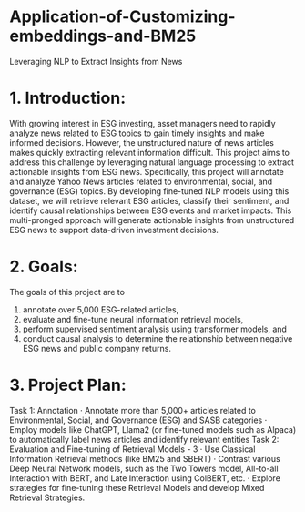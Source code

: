 # Application-of-Customizing-embeddings-and-BM25

Leveraging NLP to Extract Insights from News
 
# 1.     Introduction:
With growing interest in ESG investing, asset managers need to rapidly analyze news related to ESG topics to gain timely insights and make informed decisions. However, the unstructured nature of news articles makes quickly extracting relevant information difficult. This project aims to address this challenge by leveraging natural language processing to extract actionable insights from ESG news.
Specifically, this project will annotate and analyze Yahoo News articles related to environmental, social, and governance (ESG) topics. By developing fine-tuned NLP models using this dataset, we will retrieve relevant ESG articles, classify their sentiment, and identify causal relationships between ESG events and market impacts. This multi-pronged approach will generate actionable insights from unstructured ESG news to support data-driven investment decisions.

# 2.     Goals:
The goals of this project are to 
1) annotate over 5,000 ESG-related articles,
2) evaluate and fine-tune neural information retrieval models, 
3) perform supervised sentiment analysis using transformer models, and 
4) conduct causal analysis to determine the relationship between negative ESG news and public company returns.
   
# 3.     Project Plan:
Task 1: Annotation
·       Annotate more than 5,000+ articles related to Environmental, Social, and Governance (ESG) and SASB categories
·       Employ models like ChatGPT, Llama2 (or fine-tuned models such as Alpaca) to automatically label news articles and identify relevant entities
Task 2: Evaluation and Fine-tuning of Retrieval Models - 3 
·       Use Classical Information Retrieval methods (like BM25 and SBERT)
·       Contrast various Deep Neural Network models, such as the Two Towers model, All-to-all Interaction with BERT, and Late Interaction using ColBERT, etc. 
·       Explore strategies for fine-tuning these Retrieval Models and develop Mixed Retrieval Strategies.
